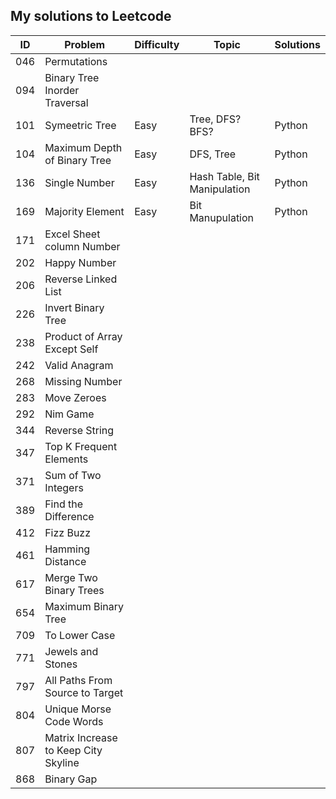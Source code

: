 ## My solutions to Leetcode


ID  | Problem                      | Difficulty | Topic                        | Solutions
----|------------------------------|------------|------------------------------|-----------
046 | Permutations                 |
094 | Binary Tree Inorder Traversal|
101 | Symeetric Tree               | Easy       | Tree, DFS? BFS?              | Python
104 | Maximum Depth of Binary Tree | Easy       | DFS, Tree                    | Python
136 | Single Number                | Easy       | Hash Table, Bit Manipulation | Python
169 | Majority Element             | Easy       | Bit Manupulation             | Python
171 | Excel Sheet column Number    |
202 | Happy Number
206 | Reverse Linked List
226 | Invert Binary Tree
238 | Product of Array Except Self
242 | Valid Anagram
268 | Missing Number
283 | Move Zeroes
292 | Nim Game
344 | Reverse String
347 | Top K Frequent Elements
371 | Sum of Two Integers
389 | Find the Difference
412 | Fizz Buzz
461 | Hamming Distance
617 | Merge Two Binary Trees
654 | Maximum Binary Tree
709 | To Lower Case
771 | Jewels and Stones
797 | All Paths From Source to Target
804 | Unique Morse Code Words
807 | Matrix Increase to Keep City Skyline
868 | Binary Gap




